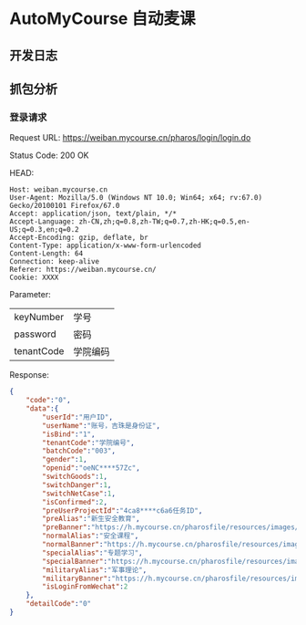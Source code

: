# AutoMyCourse 自动麦课

## 开发日志

## 抓包分析

### 登录请求

Request URL: https://weiban.mycourse.cn/pharos/login/login.do

Status Code: 200 OK

HEAD:
```
Host: weiban.mycourse.cn
User-Agent: Mozilla/5.0 (Windows NT 10.0; Win64; x64; rv:67.0) Gecko/20100101 Firefox/67.0
Accept: application/json, text/plain, */*
Accept-Language: zh-CN,zh;q=0.8,zh-TW;q=0.7,zh-HK;q=0.5,en-US;q=0.3,en;q=0.2
Accept-Encoding: gzip, deflate, br
Content-Type: application/x-www-form-urlencoded
Content-Length: 64
Connection: keep-alive
Referer: https://weiban.mycourse.cn/
Cookie: XXXX
```

Parameter: 

|                |                |
|----------------|----------------|
|keyNumber       |学号            |
|password	     |密码            |
|tenantCode	     |学院编码         |

Response:
```Json
{
    "code":"0",
    "data":{
        "userId":"用户ID",
        "userName":"账号，吉珠是身份证",
        "isBind":"1",
        "tenantCode":"学院编号",
        "batchCode":"003",
        "gender":1,
        "openid":"oeNC****57Zc",
        "switchGoods":1,
        "switchDanger":1,
        "switchNetCase":1,
        "isConfirmed":2,
        "preUserProjectId":"4ca8****c6a6任务ID",
        "preAlias":"新生安全教育",
        "preBanner":"https://h.mycourse.cn/pharosfile/resources/images/projectbanner/pre.png",
        "normalAlias":"安全课程",
        "normalBanner":"https://h.mycourse.cn/pharosfile/resources/images/projectbanner/normal.png",
        "specialAlias":"专题学习",
        "specialBanner":"https://h.mycourse.cn/pharosfile/resources/images/projectbanner/special.png",
        "militaryAlias":"军事理论",
        "militaryBanner":"https://h.mycourse.cn/pharosfile/resources/images/projectbanner/military.png",
        "isLoginFromWechat":2
    },
    "detailCode":"0"
}
```

### 